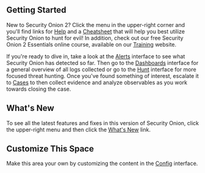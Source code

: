 ## Getting Started

New to Security Onion 2? Click the menu in the upper-right corner and you'll find links for [Help](/docs/) and a [Cheatsheet](/docs/cheatsheet.pdf) that will help you best utilize Security Onion to hunt for evil! In addition, check out our free Security Onion 2 Essentials online course, available on our [Training](https://securityonionsolutions.com/training) website.

If you're ready to dive in, take a look at the [Alerts](/#/alerts) interface to see what Security Onion has detected so far. Then go to the [Dashboards](/#/dashboards) interface for a general overview of all logs collected or go to the [Hunt](/#/hunt) interface for more focused threat hunting. Once you've found something of interest, escalate it to [Cases](/#/cases) to then collect evidence and analyze observables as you work towards closing the case.

## What's New 

To see all the latest features and fixes in this version of Security Onion, click the upper-right menu and then click the [What's New](/docs/release-notes.html) link.

## Customize This Space

Make this area your own by customizing the content in the [Config](/#/config) interface.
